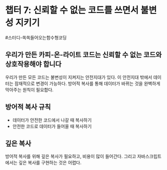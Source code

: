 # 챕터 7: 신뢰할 수 없는 코드를 쓰면서 불변성 지키기

#스터디-쏙쏙들어오는함수형코딩

## 우리가 만든 카피-온-라이트 코드는 신뢰할 수 없는 코드와 상호작용해야 합니다

우리가 만든 모든 코드는 불변성이 지켜지는 안전지대가 있다. 이 안전지대 밖에서 데이터는 잠재적으로 변경이 가능하다. 방어적 복사를 통해 데이터가 바뀌는 것을 완벽하게 막아주는 원칙이 필요합다.

## 방어적 복사 규칙

- 데이터가 안전한 코드에서 나갈 때 복사하기
- 안전한 코드로 데이터가 들어올 때 복사하기

## 깊은 복사

방어적 복사를 위해 깊은 복사가 필요하고, 비용이 많이 들어간다. 그리고 자바스크립트에서는 깊은 복사를 구현하는 것은 어렵다.
